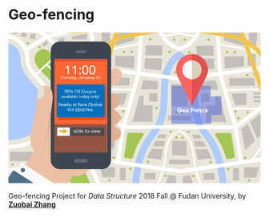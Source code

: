 # Geo-fencing
![grid](README.asset/GeoFence.png)

Geo-fencing Project for *Data Structure* 2018 Fall @ Fudan University, by [**Zuobai Zhang**](<https://oxer11.github.io/>)

